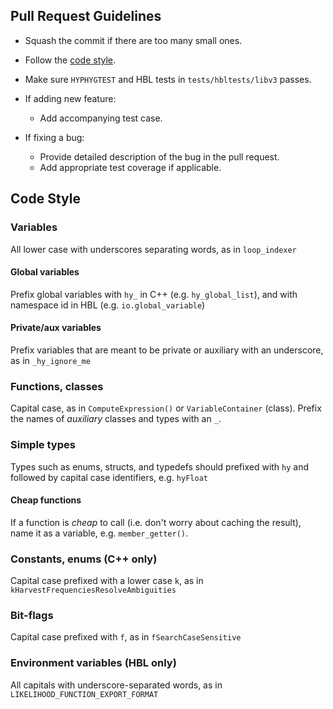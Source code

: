 ## Pull Request Guidelines

- Squash the commit if there are too many small ones.

- Follow the [code style](#code-style).

- Make sure `HYPHYGTEST` and HBL tests in `tests/hbltests/libv3` passes. 

- If adding new feature:
    - Add accompanying test case.

- If fixing a bug:
    - Provide detailed description of the bug in the pull request.
    - Add appropriate test coverage if applicable.

## Code Style

### Variables

All lower case with underscores separating words, as in `loop_indexer`

#### Global variables 

Prefix global variables with `hy_` in C++ (e.g. `hy_global_list`), and with namespace id in HBL (e.g. `io.global_variable`)

#### Private/aux variables

Prefix variables that are meant to be private or auxiliary with an underscore, as in `_hy_ignore_me`

### Functions, classes  

Capital case, as in `ComputeExpression()` or `VariableContainer` (class). Prefix the names of *auxiliary* classes and types with an `_`.

### Simple types

Types such as enums, structs, and typedefs should prefixed with `hy` and followed by capital case identifiers, e.g. `hyFloat`

#### Cheap functions

If a function is *cheap* to call (i.e. don't worry about caching the result), name it as a variable, e.g. `member_getter()`. 

### Constants, enums (C++ only)

Capital case prefixed with a lower case `k`, as in `kHarvestFrequenciesResolveAmbiguities`

### Bit-flags 

Capital case prefixed with `f`, as in `fSearchCaseSensitive`

### Environment variables (HBL only)

All capitals with underscore-separated words, as in `LIKELIHOOD_FUNCTION_EXPORT_FORMAT`
